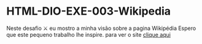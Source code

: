 # HTML-DIO-EXE-003-Wikipedia
Neste desafio ⚔ eu mostro a minha visão sobre a pagina Wikipédia
Espero que este pequeno trabalho lhe inspire.
para ver o site <a href="https://alvaroportelinha.github.io/HTML-DIO-EXE-003-Wikipedia/"> clique aqui</a>
